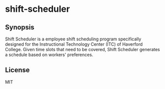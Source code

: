 # shift-scheduler
## Synopsis
Shift Scheduler is a employee shift scheduling program specifically designed for the Instructional Technology Center (ITC) of Haverford College. Given time slots that need to be covered, Shift Scheduler generates a schedule based on workers' preferences.

## License
MIT
